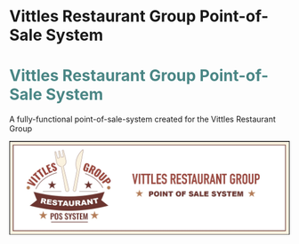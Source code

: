 # Vittles Restaurant Group Point-of-Sale System
# <span style="color:#4a8685">Vittles Restaurant Group Point-of-Sale System</span>
A fully-functional point-of-sale-system created for the Vittles Restaurant Group

<p style="text-align:center"><img style ="align:center" src="vittles_banner.jpg"></p>
